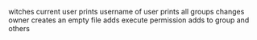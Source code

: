 witches current user
prints username of user
prints all groups
changes owner
creates an empty file
adds execute permission
adds to group and others


